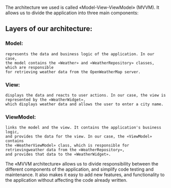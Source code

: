 The architecture we used is called «Model-View-ViewModel» (MVVM). It allows us to divide the application into three main components:

## Layers of our architecture:

### Model:

```
represents the data and business logic of the application. In our case,
the model contains the «Weather» and «WeatherRepository» classes, which are responsible
for retrieving weather data from the OpenWeatherMap server.
```

### View:

```
displays the data and reacts to user actions. In our case, the view is represented by the «WeatherWidget»,
which displays weather data and allows the user to enter a city name.
```

### ViewModel:

```
links the model and the view. It contains the application's business logic,
and provides the data for the view. In our case, the «ViewModel» contains
the «WeatherViewModel» class, which is responsible for retrievingweather data from the «WeatherRepository»,
and provides that data to the «WeatherWidget».
```

The «MVVM architecture» allows us to divide responsibility between the different components of the application,
and simplify code testing and maintenance. It also makes it easy to add new features, and functionality to the application without affecting the code already written.
